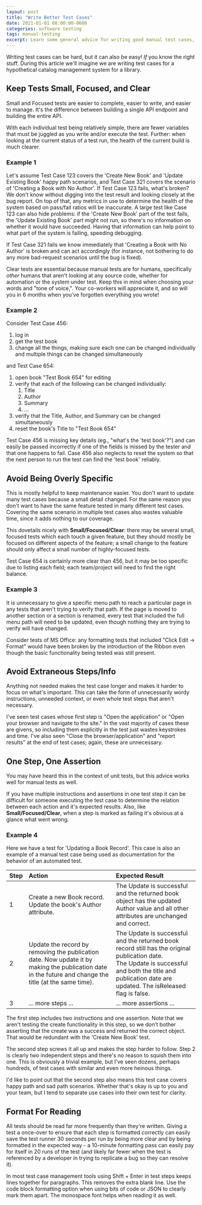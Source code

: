 ```yaml
---
layout: post
title: "Write Better Test Cases"
date: 2021-01-01 08:00:00-0600
categories: software testing
tags: manual-testing
excerpt: Learn some general advice for writing good manual test cases, examples included!
---
```


Writing test cases can be hard, but it can also be easy! *If* you know the right stuff. During this article we'll imagine we are writing test cases for a hypothetical catalog management system for a library.

## Keep Tests Small, Focused, and Clear

Small and Focused tests are easier to complete, easier to write, and easier to manage. It's the difference between building a single API endpoint and building the entire API.

With each individual test being relatively simple, there are fewer variables that must be juggled as you write and/or execute the test. Further: when looking at the current status of a test run, the health of the current build is much clearer.

### Example 1

Let's assume Test Case 123 covers the 'Create New Book' and 'Update Existing Book' happy path scenarios, and Test Case 321 covers the scenario of 'Creating a Book with No Author'. If Test Case 123 fails, what's broken? We don't know without digging into the test result and looking closely at the bug report. On top of that, any metrics in use to determine the health of the system based on pass/fail ratios will be inaccurate. A large test like Case 123 can also hide problems: if the 'Create New Book' part of the test fails, the 'Update Existing Book' part might not run, so there's no information on whether it would have succeeded. Having that information can help point to what part of the system is failing, speeding debugging.

If Test Case 321 fails we know immediately that 'Creating a Book with No Author' is broken and can act accordingly (for instance, not bothering to do any more bad-request scenarios until the bug is fixed).

Clear tests are essential because manual tests are for humans, specifically *other* humans that aren't looking at any source code, whether for automation or the system under test. Keep this in mind when choosing your words and "tone of voice,". Your co-workers will appreciate it, and so will you in 6 months when you've forgotten everything you wrote!

### Example 2

Consider Test Case 456:

1. log in
2. get the test book
3. change all the things, making sure each one can be changed individually and multiple things can be changed simultaneously

and Test Case 654:

1. open book "Test Book 654" for editing
2. verify that each of the following can be changed individually:
   1. Title
   2. Author
   3. Summary
   4. ...
3. verify that the Title, Author, and Summary can be changed simultaneously
4. reset the book's Title to "Test Book 654"

Test Case 456 is missing key details (eg., "what's the 'test book'?") and can easily be passed incorrectly if one of the fields is missed by the tester and that one happens to fail. Case 456 also neglects to reset the system so that the next person to run the test can find the 'test book' reliably.

## Avoid Being Overly Specific

This is mostly helpful to keep maintenance easier. You don't want to update many test cases because a small detail changed. For the same reason you don't want to have the same feature tested in many different test cases. Covering the same scenario in multiple test cases also wastes valuable time, since it adds nothing to our coverage.

This dovetails nicely with **Small/Focused/Clear**: there may be several small, focused tests which each touch a given feature, but they should mostly be focused on different aspects of the feature; a small change to the feature should only affect a small number of highly-focused tests.

Test Case 654 is certainly more clear than 456, but it may be too specific due to listing each field; each team/project will need to find the right balance.

### Example 3

It is unnecessary to give a specific menu path to reach a particular page in any tests that aren't trying to verify that path. If the page is moved to another section or a section is renamed, every test that included the full menu path will need to be updated, even though nothing they are trying to verify will have changed.

Consider tests of MS Office: any formatting tests that included "Click Edit -> Format" would have been broken by the introduction of the Ribbon even though the basic functionality being tested was still present.

## Avoid Extraneous Steps/Info

Anything not needed makes the test case longer and makes it harder to focus on what's important. This can take the form of unnecessarily wordy instructions, unneeded context, or even whole test steps that aren't necessary.

I've seen test cases whose first step is "Open the application" or "Open your browser and navigate to the site." In the vast majority of cases these are givens, so including them explicitly in the test just wastes keystrokes and time. I've also seen "Close the browser/application" and "report results" at the end of test cases; again, these are unnecessary.

## One Step, One Assertion

You may have heard this in the context of unit tests, but this advice works well for manual tests as well.

If you have multiple instructions and assertions in one test step it can be difficult for someone executing the test case to determine the relation between each action and it's expected results. Also, like **Small/Focused/Clear**, when a step is marked as failing it's obvious at a glance what went wrong.

### Example 4

Here we have a test for 'Updating a Book Record'. This case is also an example of a manual test case being used as documentation for the behavior of an automated test.

| Step              | Action                                                                                                        | Expected Result               |
|:----------------|:--------------------------------------------------------------------------------------|:-------------------------------|
| 1                   | Create a new Book record. Update the book's Author attribute.               | The Update is successful and the returned book object has the updated Author value and all other attributes are unchanged and correct. |
| 2                   | Update the record by removing the publication date. Now update it by making the publication date in the future and change the title (at the same time). | The Update is successful and the returned book record still has the original publication date.<br />The Update is successful and both the title and publication date are updated. The isReleased flag is false. |
| 3                   | ... more steps ...                                                                                          | ... more assertions ...         |

The first step includes two instructions and one assertion. Note that we aren't testing the create functionality in this step, so we don't bother asserting that the create was a success and returned the correct object. That would be redundant with the 'Create New Book' test.

The second step screws it all up and makes the step harder to follow. Step 2 is clearly two independent steps and there's no reason to squish them into one. This is obviously a trivial example, but I've seen dozens, perhaps hundreds, of test cases with similar and even more heinous things.

I'd like to point out that the second step also means this test case covers happy path and sad path scenarios. Whether that's okay is up to you and your team, but I tend to separate use cases into their own test for clarity.

## Format For Reading

All tests should be read far more frequently than they're written. Giving a test a once-over to ensure that each step is formatted correctly can easily save the test runner 30 seconds per run by being more clear and by being formatted in the expected way - a 10-minute formatting pass can easily pay for itself in 20 runs of the test (and likely far fewer when the test is referenced by a developer in trying to replicate a bug so they can resolve it).

In most test case management tools using Shift + Enter in test steps keeps lines together for paragraphs. This removes the extra blank line.
Use the code block formatting option when using bits of code or JSON to clearly mark them apart. The monospace font helps when reading it as well.
